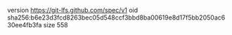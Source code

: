 version https://git-lfs.github.com/spec/v1
oid sha256:b6e23d3fcd8263bec05d548ccf3bbd8ba00619e8d17f5bb2050ac630ee4fb3fa
size 558
